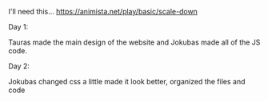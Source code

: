 I'll need this... https://animista.net/play/basic/scale-down

Day 1:

Tauras made the main design of the website and Jokubas made all of the JS code.

Day 2:

Jokubas changed css a little made it look better, organized the files and code
